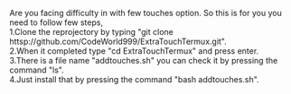 Are you facing difficulty in with few touches option.
So this is for you you need to follow few steps,    
1.Clone the reprojectory by typing "git clone httsp://github.com/CodeWorld999/ExtraTouchTermux.git".          
2.When it completed type "cd ExtraTouchTermux" and press enter.        
3.There is a file name "addtouches.sh" you can check it by pressing the command "ls".      
4.Just install that by pressing the command "bash addtouches.sh".

